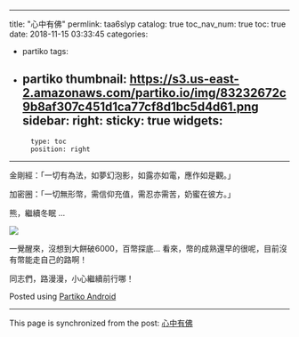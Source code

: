 
---
title: "心中有佛"
permlink: taa6slyp
catalog: true
toc_nav_num: true
toc: true
date: 2018-11-15 03:33:45
categories:
- partiko
tags:
- partiko
thumbnail: https://s3.us-east-2.amazonaws.com/partiko.io/img/83232672c9b8af307c451d1ca77cf8d1bc5d4d61.png
sidebar:
    right:
        sticky: true
widgets:
    -
        type: toc
        position: right
---


金剛經：「一切有為法，如夢幻泡影，如露亦如電，應作如是觀。」

加密圈：「一切無形幣，需信仰充值，需忍亦需苦，奶蜜在彼方。」

熊，繼續冬眠 …

![](https://s3.us-east-2.amazonaws.com/partiko.io/img/83232672c9b8af307c451d1ca77cf8d1bc5d4d61.png)

一覺醒來，沒想到大餅破6000，百幣探底… 看來，幣的成熟還早的很呢，目前沒有幣能走自己的路啊！

同志們，路漫漫，小心繼續前行哪！


Posted using [Partiko Android](https://steemit.com/@partiko-android)

- - -

This page is synchronized from the post: [心中有佛](https://steemit.com/@deanliu/taa6slyp)
